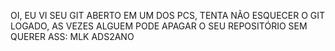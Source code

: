 OI, EU VI SEU GIT ABERTO EM UM DOS PCS, TENTA NÃO ESQUECER O GIT LOGADO, AS VEZES ALGUEM PODE APAGAR O SEU REPOSITÓRIO SEM QUERER  ASS: MLK ADS2ANO
